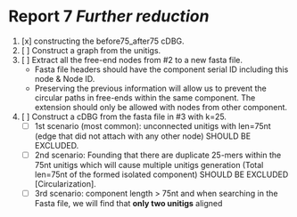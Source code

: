 # Report 7 *Further reduction*

1. [x] constructing the before75_after75 cDBG.
2. [ ] Construct a graph from the unitigs.
3. [ ] Extract all the free-end nodes from #2 to a new fasta file.
    - Fasta file headers should have the component serial ID including this node & Node ID.
    - Preserving the previous information will allow us to prevent the circular paths in free-ends   within the same component. The extension should only be allowed with nodes from other component.
4. [ ] Construct a cDBG from the fasta file in #3 with k=25.
    - [ ] 1st scenario (most common): unconnected unitigs with len=75nt (edge that did not attach with any other node) SHOULD BE EXCLUDED.
    - [ ] 2nd scenario: Founding that there are duplicate 25-mers within the 75nt unitigs which will cause multiple unitigs generation (Total len=75nt of the formed isolated component) SHOULD BE EXCLUDED [Circularization].
    - [ ] 3rd scenario: component length > 75nt and when searching in the Fasta file, we will find that **only two unitigs** aligned  